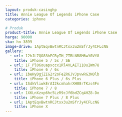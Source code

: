 ```yaml
---
layout: produk-casinghp
title: Annie League Of Legends iPhone Case
categories: iphone

# Produk
product-title: Annie League Of Legends iPhone Case
harga: 90000
sku: hn-3899
image-drive: 1AptEqvBwtnRCJtsx3u2mSfrJy4CFLcNG
gallery:
  - url: 12hJL7QO83hECRyTH_7TRLNB8M6wY0VY8
    title: iPhone 5 / 5s / SE
  - url: 1F_Pl06ouapxccx1Rl4VLAET11OuIWm78
    title: iPhone 6 / 6s
  - url: 1beHyDgjZIG2r2oFeZR6JVJpvwRG3NOlb
    title: iPhone 6 Plus / 6s Plus
  - url: 1SdkVliwkErAI2kcmhahrXH08rTKzs4Fn
    title: iPhone 7 / 8
  - url: 1X6LnXzxp6hc5LzR9cJf6bdZCq4HZ8-Do
    title: iPhone 7 Plus / 8 Plus
  - url: 1AptEqvBwtnRCJtsx3u2mSfrJy4CFLcNG
    title: iPhone X
---
```

